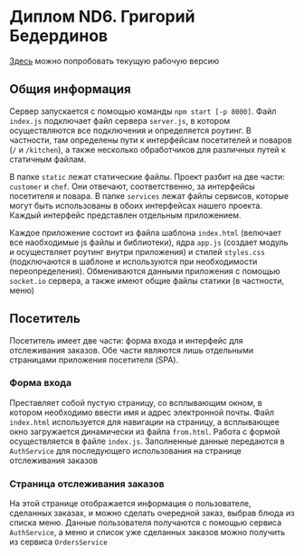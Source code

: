# Диплом ND6. Григорий Бедердинов

[Здесь](http://gob.servebeer.com:8000) можно попробовать текущую рабочую версию

## Общия информация

Сервер запускается с помощью команды `npm start [-p 8000]`. Файл `index.js` подключает файл сервера `server.js`, в котором осуществляются все подключения и определяется роутинг. В частности, там определены пути к интерфейсам посетителей и поваров (`/` и `/kitchen`), а также несколько обработчиков для различных путей к статичным файлам.

В папке `static` лежат статические файлы. Проект разбит на две части: `customer` и `chef`. Они отвечают, соответственно, за интерфейсы посетителя и повара. В папке `services` лежат файлы сервисов, которые могут быть использованы в обоих интерфейсах нашего проекта. Каждый интерфейс представлен отдельным приложением.

Каждое приложение состоит из файла шаблона `index.html` (велючает все наобходимые js файлы и библиотеки), ядра `app.js` (создает модуль и осуществляет роутинг внутри приложения) и стилей `styles.css` (подключаются в шаблоне и используются при необходимости переопределения). Обмениваются данными приложения с помощью `socket.io` сервера, а также имеют общие файлы статики (в частности, меню)

## Посетитель

Посетитель имеет две части: форма входа и интерфейс для отслеживания заказов. Обе части являются лишь отдельными страницами приложения посетителя (SPA). 

### Форма входа

Преставляет собой пустую страницу, со всплывающим окном, в котором необходимо ввести имя и адрес электронной почты. Файл `index.html` используется для навигации на страницу, а всплывающее окно загружается динамически из файла `from.html`. Работа с формой осуществляется в файле `index.js`. Заполненные данные передаются в `AuthService` для последующего использования на странице отслеживания заказов

### Страница отслеживания заказов

На этой странице отображается информация о пользователе, сделанных заказах, и можно сделать очередной заказ, выбрав блюда из списка меню. Данные пользователя получаются с помощью сервиса `AuthService`, а меню и список уже сделанных заказов можно получить из сервиса `OrdersService`